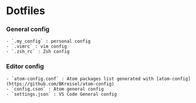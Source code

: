 # Dotfiles

### General config

	- `.my_config` : personal config
	- `.vimrc` : vim config
	- `.zsh_rc` : Zsh config

### Editor config

	- `atom-config.conf` : Atom packages list generated with [atom-config](https://github.com/BKreisel/atom-config)
	- `config.cson` : Atom general config
	- `settings.json` : VS Code General config
